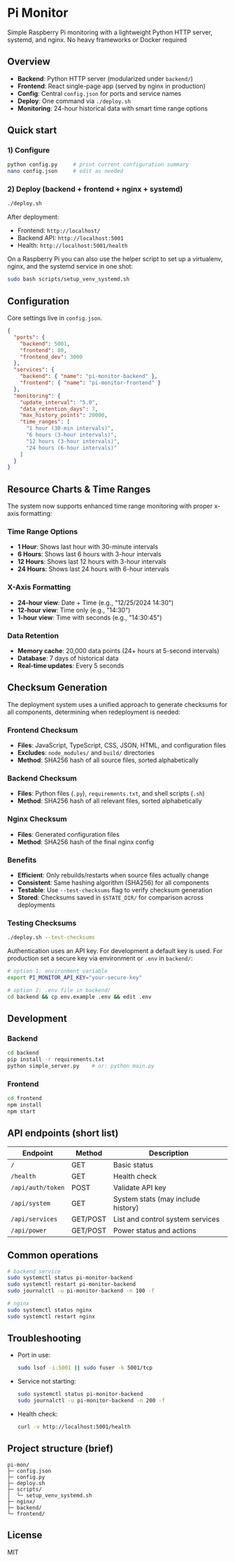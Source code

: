 # Pi Monitor

Simple Raspberry Pi monitoring with a lightweight Python HTTP server, systemd, and nginx. No heavy frameworks or Docker required

## Overview

- **Backend**: Python HTTP server (modularized under `backend/`)
- **Frontend**: React single-page app (served by nginx in production)
- **Config**: Central `config.json` for ports and service names
- **Deploy**: One command via `./deploy.sh`
- **Monitoring**: 24-hour historical data with smart time range options

## Quick start

### 1) Configure

```bash
python config.py     # print current configuration summary
nano config.json     # edit as needed
```

### 2) Deploy (backend + frontend + nginx + systemd)

```bash
./deploy.sh
```

After deployment:

- Frontend: `http://localhost/`
- Backend API: `http://localhost:5001`
- Health: `http://localhost:5001/health`

On a Raspberry Pi you can also use the helper script to set up a virtualenv, nginx, and the systemd service in one shot:

```bash
sudo bash scripts/setup_venv_systemd.sh
```

## Configuration

Core settings live in `config.json`.

```json
{
  "ports": {
    "backend": 5001,
    "frontend": 80,
    "frontend_dev": 3000
  },
  "services": {
    "backend": { "name": "pi-monitor-backend" },
    "frontend": { "name": "pi-monitor-frontend" }
  },
  "monitoring": {
    "update_interval": "5.0",
    "data_retention_days": 7,
    "max_history_points": 20000,
    "time_ranges": [
      "1 hour (30-min intervals)",
      "6 hours (3-hour intervals)", 
      "12 hours (3-hour intervals)",
      "24 hours (6-hour intervals)"
    ]
  }
}
```

## Resource Charts & Time Ranges

The system now supports enhanced time range monitoring with proper x-axis formatting:

### Time Range Options
- **1 Hour**: Shows last hour with 30-minute intervals
- **6 Hours**: Shows last 6 hours with 3-hour intervals  
- **12 Hours**: Shows last 12 hours with 3-hour intervals
- **24 Hours**: Shows last 24 hours with 6-hour intervals

### X-Axis Formatting
- **24-hour view**: Date + Time (e.g., "12/25/2024 14:30")
- **12-hour view**: Time only (e.g., "14:30")
- **1-hour view**: Time with seconds (e.g., "14:30:45")

### Data Retention
- **Memory cache**: 20,000 data points (24+ hours at 5-second intervals)
- **Database**: 7 days of historical data
- **Real-time updates**: Every 5 seconds

## Checksum Generation

The deployment system uses a unified approach to generate checksums for all components, determining when redeployment is needed:

### Frontend Checksum
- **Files**: JavaScript, TypeScript, CSS, JSON, HTML, and configuration files
- **Excludes**: `node_modules/` and `build/` directories
- **Method**: SHA256 hash of all source files, sorted alphabetically

### Backend Checksum  
- **Files**: Python files (`.py`), `requirements.txt`, and shell scripts (`.sh`)
- **Method**: SHA256 hash of all relevant files, sorted alphabetically

### Nginx Checksum
- **Files**: Generated configuration files
- **Method**: SHA256 hash of the final nginx config

### Benefits
- **Efficient**: Only rebuilds/restarts when source files actually change
- **Consistent**: Same hashing algorithm (SHA256) for all components
- **Testable**: Use `--test-checksums` flag to verify checksum generation
- **Stored**: Checksums saved in `$STATE_DIR/` for comparison across deployments

### Testing Checksums
```bash
./deploy.sh --test-checksums
```

Authentication uses an API key. For development a default key is used. For production set a secure key via environment or `.env` in `backend/`:

```bash
# option 1: environment variable
export PI_MONITOR_API_KEY="your-secure-key"

# option 2: .env file in backend/
cd backend && cp env.example .env && edit .env
```

## Development

### Backend

```bash
cd backend
pip install -r requirements.txt
python simple_server.py    # or: python main.py
```

### Frontend

```bash
cd frontend
npm install
npm start
```

## API endpoints (short list)

| Endpoint | Method | Description |
| --- | --- | --- |
| `/` | GET | Basic status |
| `/health` | GET | Health check |
| `/api/auth/token` | POST | Validate API key |
| `/api/system` | GET | System stats (may include history) |
| `/api/services` | GET/POST | List and control system services |
| `/api/power` | GET/POST | Power status and actions |

## Common operations

```bash
# backend service
sudo systemctl status pi-monitor-backend
sudo systemctl restart pi-monitor-backend
sudo journalctl -u pi-monitor-backend -n 100 -f

# nginx
sudo systemctl status nginx
sudo systemctl restart nginx
```

## Troubleshooting

- Port in use:
  ```bash
  sudo lsof -i:5001 || sudo fuser -k 5001/tcp
  ```
- Service not starting:
  ```bash
  sudo systemctl status pi-monitor-backend
  sudo journalctl -u pi-monitor-backend -n 200 -f
  ```
- Health check:
  ```bash
  curl -v http://localhost:5001/health
  ```

## Project structure (brief)

```
pi-mon/
├─ config.json
├─ config.py
├─ deploy.sh
├─ scripts/
│  └─ setup_venv_systemd.sh
├─ nginx/
├─ backend/
└─ frontend/
```

## License

MIT


